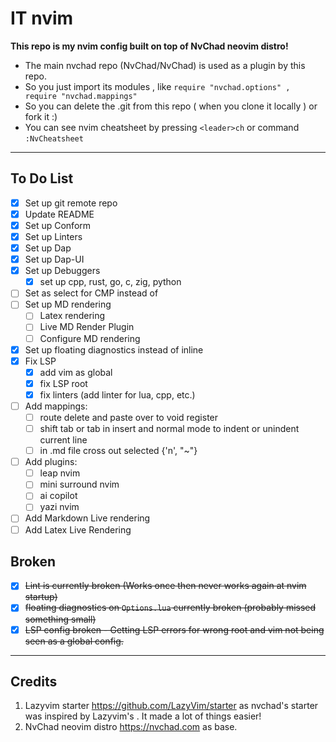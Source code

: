# IT nvim
**This repo is my nvim config built on top of NvChad neovim distro!**

- The main nvchad repo (NvChad/NvChad) is used as a plugin by this repo.
- So you just import its modules , like `require "nvchad.options" , require "nvchad.mappings"`
- So you can delete the .git from this repo ( when you clone it locally ) or fork it :)
- You can see nvim cheatsheet by pressing `<leader>ch` or command `:NvCheatsheet`

---

## To Do List
- [x] Set up git remote repo
- [x] Update README
- [x] Set up Conform
- [x] Set up Linters
- [x] Set up Dap
- [x] Set up Dap-UI
- [x] Set up Debuggers
  - [x] set up cpp, rust, go, c, zig, python
- [ ] Set <TAB> as select for CMP instead of <CR>
- [ ] Set up MD rendering
  - [ ] Latex rendering
  - [ ] Live MD Render Plugin
  - [ ] Configure MD rendering
- [x] Set up floating diagnostics instead of inline
- [x] Fix LSP
  - [x] add vim as global
  - [x] fix LSP root
  - [x] fix linters (add linter for lua, cpp, etc.)
- [ ] Add mappings:
  - [ ] route delete and paste over to void register
  - [ ] shift tab or tab in insert and normal mode to indent or unindent current line
  - [ ] in .md file cross out selected {'n', "~"}
- [ ] Add plugins:
  - [ ] leap nvim
  - [ ] mini surround nvim
  - [ ] ai copilot
  - [ ] yazi nvim
- [ ] Add Markdown Live rendering
- [ ] Add Latex Live Rendering

## Broken
- [x] ~~Lint is currently broken (Works once then never works again at nvim startup)~~
- [x] ~~floating diagnostics on `Options.lua` currently broken (probably missed something small)~~
- [x] ~~LSP config broken - Getting LSP errors for wrong root and vim not being seen as a global config.~~

---

## Credits
1) Lazyvim starter https://github.com/LazyVim/starter as nvchad's starter was inspired by Lazyvim's . It made a lot of things easier!
2) NvChad neovim distro https://nvchad.com as base.
